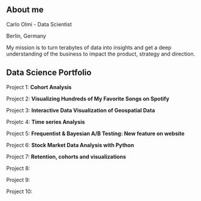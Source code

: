 ## About me
Carlo Olmi - Data Scientist 

Berlin, Germany



My mission is to turn terabytes of data into insights and get a deep understanding of the business to impact the
product, strategy and direction.

## Data Science Portfolio

Project 1: **Cohort Analysis**

Project 2: **Visualizing Hundreds of My Favorite Songs on Spotify**

Project 3: **Interactive Data Visualization of Geospatial Data**

Projetc 4: **Time series Analysis**

Project 5: **Frequentist & Bayesian A/B Testing: New feature on website**

Project 6: **Stock Market Data Analysis with Python**

Project 7: **Retention, cohorts and visualizations**

Project 8:

Project 9:

Project 10:
